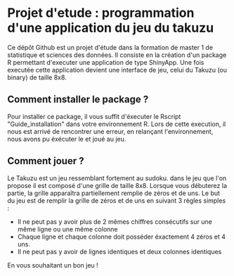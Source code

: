 # Projet d'etude : programmation d'une application du jeu du takuzu 


Ce dépôt Github est un projet d'étude dans la formation de master 1 de statistique et sciences des données.
Il consiste en la création d'un package R permettant d'executer une application de type ShinyApp. 
Une fois executée cette application devient une interface de jeu, celui du Takuzu (ou binary) de taille 8x8. 

## Comment installer le package ?

Pour installer ce package, il vous suffit d'éxecuter le Rscript "Guide_installation" dans votre environnement R. 
Lors de cette execution, il nous est arrivé de rencontrer une erreur, en relançant l'environnement, nous avons pu 
éxécuter le et joué au jeu. 

## Comment jouer ? 

Le Takuzu est un jeu ressemblant fortement au sudoku. dans le jeu que l'on propose il est composé d'une grille de 
taille 8x8. Lorsque vous débuterez la partie, la grille apparaîtra partiellement remplie de zéros et de uns.
Le but du jeu est de remplir la grille de zéros et de uns en suivant 3 règles simples : 
- Il ne peut pas y avoir plus de 2 mêmes chiffres consécutifs sur une même ligne ou une même colonne
- Chaque ligne et chaque colonne doit posséder éxactement 4 zéros et 4 uns.
- Il ne peut pas y avoir de lignes identiques et deux colonnes identiques

En vous souhaitant un bon jeu ! 
